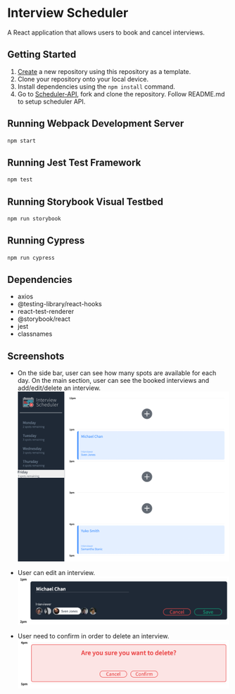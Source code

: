 # Interview Scheduler

A React application that allows users to book and cancel interviews.

## Getting Started

1. [Create](https://docs.github.com/en/repositories/creating-and-managing-repositories/creating-a-repository-from-a-template) a new repository using this repository as a template.
2. Clone your repository onto your local device.
3. Install dependencies using the `npm install` command.
4. Go to [Scheduler-API](https://github.com/lyjeileen/scheduler-api), fork and clone the repository. Follow README.md to setup scheduler API.

## Running Webpack Development Server

```sh
npm start
```

## Running Jest Test Framework

```sh
npm test
```

## Running Storybook Visual Testbed

```sh
npm run storybook
```

## Running Cypress

```sh
npm run cypress
```

## Dependencies

- axios
- @testing-library/react-hooks
- react-test-renderer
- @storybook/react
- jest
- classnames


## Screenshots
- On the side bar, user can see how many spots are available for each day. On the main section, user can see the booked interviews and add/edit/delete an interview.
!["Main page"](https://github.com/lyjeileen/scheduler/blob/master/docs/application.png?raw=true)

- User can edit an interview.
!["Create/Edit an interview"](https://github.com/lyjeileen/scheduler/blob/master/docs/appointment-form.png?raw=true)

- User need to confirm in order to delete an interview.
!["Delete an interview"](https://github.com/lyjeileen/scheduler/blob/master/docs/confirm.png?raw=true)
